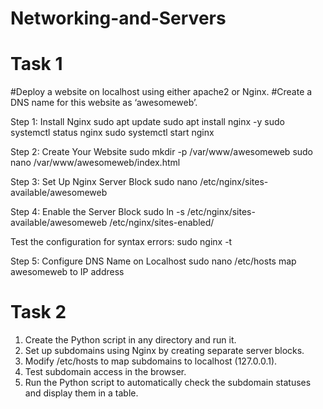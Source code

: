 # Networking-and-Servers

# Task 1
#Deploy a website on localhost using either apache2 or Nginx. 
#Create a DNS name for this website as ‘awesomeweb’. 

Step 1: Install Nginx
sudo apt update
sudo apt install nginx -y
sudo systemctl status nginx
sudo systemctl start nginx

Step 2: Create Your Website
sudo mkdir -p /var/www/awesomeweb
sudo nano /var/www/awesomeweb/index.html

Step 3: Set Up Nginx Server Block
sudo nano /etc/nginx/sites-available/awesomeweb

Step 4: Enable the Server Block
sudo ln -s /etc/nginx/sites-available/awesomeweb /etc/nginx/sites-enabled/

Test the configuration for syntax errors:
sudo nginx -t

Step 5: Configure DNS Name on Localhost
sudo nano /etc/hosts
map awesomeweb to IP address

# Task 2
1. Create the Python script in any directory and run it.
2. Set up subdomains using Nginx by creating separate server blocks.
3. Modify /etc/hosts to map subdomains to localhost (127.0.0.1).
4. Test subdomain access in the browser.
5. Run the Python script to automatically check the subdomain statuses and display 
   them in a table.
